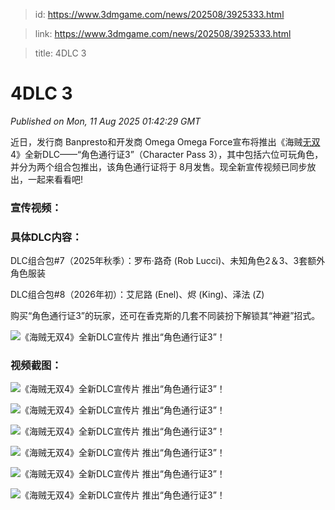 > id: https://www.3dmgame.com/news/202508/3925333.html

> link: https://www.3dmgame.com/news/202508/3925333.html

> title: 4DLC 3

# 4DLC 3
_Published on Mon, 11 Aug 2025 01:42:29 GMT_

近日，发行商 Banpresto和开发商 Omega Omega Force宣布将推出《海贼[无双](https://www.3dmgame.com/tag/wushuang_1/) 4》全新DLC——“角色通行证3”（Character Pass 3），其中包括六位可玩角色，并分为两个组合包推出，该角色通行证将于 8月发售。现全新宣传视频已同步放出，一起来看看吧!

### 宣传视频：

### 具体DLC内容：

DLC组合包#7（2025年秋季）：罗布·路奇 (Rob Lucci)、未知角色2＆3、3套额外角色服装

DLC组合包#8（2026年初）：艾尼路 (Enel)、烬 (King)、泽法 (Z)

购买“角色通行证3”的玩家，还可在香克斯的几套不同装扮下解锁其“神避”招式。

![《海贼无双4》全新DLC宣传片 推出“角色通行证3”！](https://img.3dmgame.com/uploads/images/news/20250811/1754876476_359046_jpg_r.jpg)

### 视频截图：

![《海贼无双4》全新DLC宣传片 推出“角色通行证3”！](https://img.3dmgame.com/uploads/images/news/20250811/1754876475_196572_jpg_r.jpg)

![《海贼无双4》全新DLC宣传片 推出“角色通行证3”！](https://img.3dmgame.com/uploads/images/news/20250811/1754876475_541727_jpg_r.jpg)

![《海贼无双4》全新DLC宣传片 推出“角色通行证3”！](https://img.3dmgame.com/uploads/images/news/20250811/1754876475_742777_jpg_r.jpg)

![《海贼无双4》全新DLC宣传片 推出“角色通行证3”！](https://img.3dmgame.com/uploads/images/news/20250811/1754876475_677806_jpg_r.jpg)

![《海贼无双4》全新DLC宣传片 推出“角色通行证3”！](https://img.3dmgame.com/uploads/images/news/20250811/1754876476_555221_jpg_r.jpg)

![《海贼无双4》全新DLC宣传片 推出“角色通行证3”！](https://img.3dmgame.com/uploads/images/news/20250811/1754876476_837885_jpg_r.jpg)
